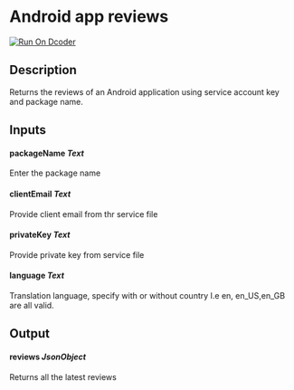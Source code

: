 # Android app reviews

[![Run On Dcoder](https://static-content.dcoder.tech/dcoder-assets/run-on-dcoder.svg)](https://code.dcoder.tech/feed/block/60e602cae01862ff914e5e97)

## Description

Returns the reviews of an Android application using service account key and package name.

## Inputs

#### **packageName** _Text_

Enter the package name

#### **clientEmail** _Text_

Provide client email from thr service file

#### **privateKey** _Text_

Provide private key from service file

#### **language** _Text_

Translation language, specify with or without country I.e en, en_US,en_GB are all valid.

## Output

#### **reviews** _JsonObject_

Returns all the latest reviews
